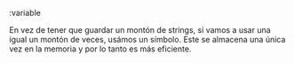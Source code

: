 :variable

En vez de tener que guardar un montón de strings, si vamos a usar una igual un montón de veces, usámos un símbolo.
Este se almacena una única vez en la memoria y por lo tanto es más eficiente.
